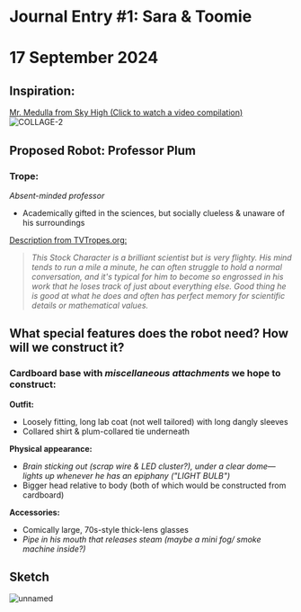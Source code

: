 # Journal Entry #1: Sara & Toomie
# 17 September 2024

## Inspiration: 
[Mr. Medulla from Sky High (Click to watch a video compilation)](https://www.youtube.com/embed/RlYomXXCsZc?si=-aU2hva91_QX-IDG) <br>
![COLLAGE-2](https://github.com/user-attachments/assets/f6ee1f44-0c9b-42cd-8760-a0de5c88f9cb)

## Proposed Robot: Professor Plum
### Trope: 
*Absent-minded professor </br>*
- Academically gifted in the sciences, but socially clueless & unaware of his surroundings

[Description from TVTropes.org:](https://tvtropes.org/pmwiki/pmwiki.php/Main/AbsentMindedProfessor)

> *This Stock Character is a brilliant scientist but is very flighty. His mind tends to run a mile a minute, he can often struggle to hold a normal conversation, and it's typical for him to become so engrossed in his work that he loses track of just about everything else. Good thing he is good at what he does and often has perfect memory for scientific details or mathematical values.*

## What special features does the robot need? How will we construct it? 
### Cardboard base with *miscellaneous attachments* we hope to construct: 

<strong> Outfit: </strong>
- Loosely fitting, long lab coat (not well tailored) with long dangly sleeves
- Collared shirt & plum-collared tie underneath

<strong> Physical appearance: </strong> </br>
- *Brain sticking out (scrap wire & LED cluster?), under a clear dome— lights up whenever he has an epiphany ("LIGHT BULB")*
- Bigger head relative to body (both of which would be constructed from cardboard)
  
<strong> Accessories: </strong>
- Comically large, 70s-style thick-lens glasses
- *Pipe in his mouth that releases steam (maybe a mini fog/ smoke machine inside?)*

## Sketch
![unnamed](https://github.com/user-attachments/assets/d1d7d572-dbc5-49ca-92e5-4066d26d8a09)

